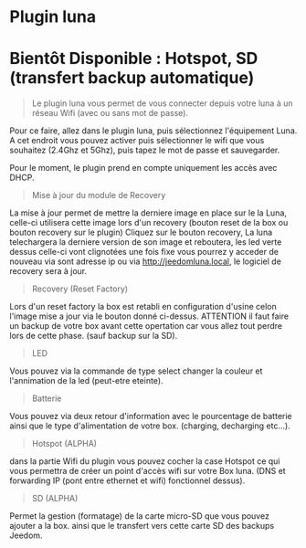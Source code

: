 # Plugin luna

# Bientôt Disponible : Hotspot, SD (transfert backup automatique)

> Le plugin luna vous permet de vous connecter depuis votre luna à un réseau Wifi (avec ou sans mot de passe).

Pour ce faire, allez dans le plugin luna, puis sélectionnez l'équipement Luna.
A cet endroit vous pouvez activer puis sélectionner le wifi que vous souhaitez (2.4Ghz et 5Ghz), puis tapez le mot de passe et sauvegarder.

Pour le moment, le plugin prend en compte uniquement les accès avec DHCP.

> Mise à jour du module de Recovery

La mise à jour permet de mettre la derniere image en place sur le la Luna, celle-ci utilisera cette image lors d'un recovery (bouton reset de la box ou bouton recovery sur le plugin)
Cliquez sur le bouton recovery, La luna telechargera la derniere version de son image et reboutera, les led verte dessus celle-ci vont clignotées une fois fixe vous pourrez y acceder de nouveau via sont adresse ip ou via http://jeedomluna.local, le logiciel de recovery sera à jour.

> Recovery (Reset Factory)

Lors d'un reset factory la box est retabli en configuration d'usine celon l'image mise a jour via le bouton donné ci-dessus. ATTENTION il faut faire un backup de votre box avant cette opertation car vous allez tout perdre lors de cette phase. (sauf backup sur la SD).

> LED

Vous pouvez via la commande de type select changer la couleur et l'annimation de la led (peut-etre eteinte).

> Batterie

Vous pouvez via deux retour d'information avec le pourcentage de batterie ainsi que le type d'alimentation de votre box. (charging, decharging etc...).

> Hotspot (ALPHA)

dans la partie Wifi du plugin vous pouvez cocher la case Hotspot ce qui vous permettra de créer un point d'accès wifi sur votre Box luna. (DNS et forwarding IP (pont entre ethernet et wifi) fonctionnel dessus).

> SD (ALPHA)

Permet la gestion (formatage) de la carte micro-SD que vous pouvez ajouter a la box. ainsi que le transfert vers cette carte SD des backups Jeedom.